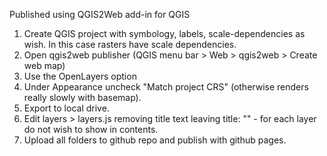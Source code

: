 Published using QGIS2Web add-in for QGIS
1. Create QGIS project with symbology, labels, scale-dependencies as wish. In this case rasters have scale dependencies.
2. Open qgis2web publisher (QGIS menu bar > Web > qgis2web > Create web map) 
3. Use the OpenLayers option
4. Under Appearance uncheck "Match project CRS" (otherwise renders really slowly with basemap).
5. Export to local drive.
6. Edit layers > layers.js removing title text leaving title: "" - for each layer do not wish to show in contents.
7. Upload all folders to github repo and publish with github pages.
